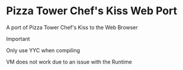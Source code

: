 # Pizza Tower Chef's Kiss Web Port
A port of Pizza Tower Chef's Kiss to the Web Browser

> [!IMPORTANT]
> Only use YYC when compiling
>
> VM does not work due to an issue with the Runtime
